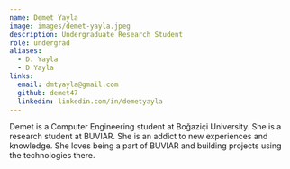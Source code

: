 ```yaml
---
name: Demet Yayla
image: images/demet-yayla.jpeg
description: Undergraduate Research Student
role: undergrad
aliases:
  - D. Yayla
  - D Yayla
links:
  email: dmtyayla@gmail.com
  github: demet47
  linkedin: linkedin.com/in/demetyayla
---
```

 
Demet is a Computer Engineering student at Boğaziçi University. She is a research student at BUVIAR. She is an addict to new experiences and knowledge. She loves being a part of BUVIAR and building projects using the technologies there.
